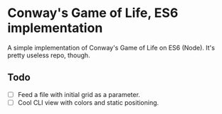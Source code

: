 # Conway's Game of Life, ES6 implementation
A simple implementation of Conway's Game of Life on ES6 (Node). It's
pretty useless repo, though.

## Todo

- [ ] Feed a file with initial grid as a parameter.
- [ ] Cool CLI view with colors and static positioning.
